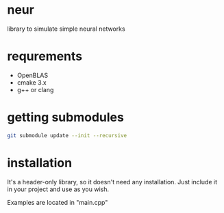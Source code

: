 # neur
library to simulate simple neural networks

# requrements
* OpenBLAS
* cmake 3.x
* g++ or clang

# getting submodules
```bash
git submodule update --init --recursive
```

# installation

It's a header-only library, so it doesn't need any installation. Just include it in your project and use as you wish.

Examples are located in "main.cpp"
